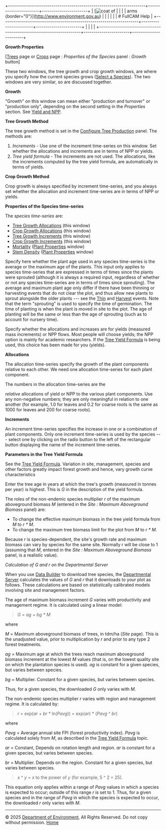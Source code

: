 +---------------------------------------------------------------------+-----------------------+-----------------------+
| [![coat of                                                          |                       | [](index.htm)         |
| arms](imgs/coa_env.png){border="0"}](http://www.environment.gov.au) |                       |                       |
|                                                                     |                       | # FullCAM Help        |
+---------------------------------------------------------------------+-----------------------+-----------------------+
|                                                                     |                       |                       |
+---------------------------------------------------------------------+-----------------------+-----------------------+

**Growth Properties**

\[[Trees](215_Trees.htm) page or [Crops](216_Crops.htm) page :
*Properties of the Species* panel : *Growth* button\]

These two windows, the tree growth and crop growth windows, are where
you specify how the current species grows ([Select a
Species](56_Select%20a%20Species.htm)). The two windows are very
similar, so are discussed together.

**Growth**

"Growth" on this window can mean either "production and turnover" or
"production only", depending on the second setting in the *Properties*
section. See [Yield and
NPP](131_Yield%20and%20Net%20Primary%20Production.htm).

**Tree Growth Method**

The tree growth method is set in the [Configure Tree
Production](108_Configure%20Tree%20Production.htm) panel. The methods
are:

1.  *Increments* - Use one of the increment time-series on this window.
    Set whether the allocations and increments are in terms of NPP or
    yields.
2.  *Tree yield formula* - The increments are not used. The allocations,
    like the increments computed by the tree yield formula, are
    automatically in terms of yields.

**Crop Growth Method**

Crop growth is always specified by increment time-series, and you always
set whether the allocation and increment time-series are in terms of NPP
or yields.

**Properties of the Species time-series**

The *species time-series* are:

- [Tree Growth Allocations](112_Tree%20Growth%20Allocations.htm) (this
  window)
- [Crop Growth Allocations](124_Crop%20Growth%20Allocations.htm) (this
  window)
- [Tree Growth Increments](110_Tree%20Growth%20Increments.htm) (this
  window)
- [Crop Growth Increments](118_Crop%20Growth%20Increments.htm) (this
  window)
- [Mortality](121_Mortality.htm) ([Plant
  Properties](43_Plant%20Properties.htm) window)
- [Stem Density](9_Stem%20Density.htm) ([Plant
  Properties](43_Plant%20Properties.htm) window)

Specify here whether the plant age used in any species time-series is
the average or the maximum age of the plants. This input only applies to
species time-series that are expressed in terms of times since the
plants were sprouted (although it is always a required input, regardless
of whether or not any species time-series are in terms of times since
sprouting). The average and maximum plant age only differ if there have
been thinning or harvesting events that do not clear the plot, and thus
allow new plants to sprout alongside the older plants --- see the
[Thin](140_Thin.htm) and [Harvest](153_Harvest.htm) events. Note that
the term "sprouting" is used to specify the time of germination. The
time of planting is when the plant is moved in site to the plot. The age
of planting will be the same or less than the age of sprouting (such as
to account for nursery time).

Specify whether the allocations and increases are for yields (measured
mass increments) or NPP flows. Most people will choose yields; the NPP
option is mainly for academic researchers. If the [Tree Yield
Formula](130_Tree%20Yield%20Formula.htm) is being used, this choice has
been made for you (yields).

**Allocations**

The allocation time-series specify the growth of the plant components
relative to each other. We need one allocation time-series for each
plant component.

The numbers in the allocation time-series are the

*relative* allocations of yield or NPP to the various plant components.
Use any non-negative numbers; they are only meaningful in relation to
one another (for example, 1.0 for leaves and 0.2 for coarse roots is the
same as 1000 for leaves and 200 for coarse roots).

**Increments**

An increment time-series specifies the increase in one or a combination
of plant components. Only one increment time-series is used by the
species --- select one by clicking on the radio button to the left of
the rectangular button displaying the name of the increment time-series.

**Parameters in the Tree Yield Formula**

See the [Tree Yield Formula](130_Tree%20Yield%20Formula.htm). Variation
in site, management, species and other factors greatly impact forest
growth and hence, vary growth curve characteristics

Enter the tree age in years at which the tree's growth (measured in
tonnes per year) is highest. This is *G* in the description of the yield
formula.

The roles of the non-endemic species multiplier *r* of the maximum
aboveground biomass *M* (entered in the *Site : Maximum Aboveground
Biomass* panel) are:

- To change the effective maximum biomass in the tree yield formula from
  *M* to *r \* M*.
- To change the maximum tree biomass limit for the plot from *M* to *r
  \* M*.

Because *r* is species-dependent, the site's growth rate and maximum
biomass can vary by species for the same site. Normally r will be close
to 1 (assuming that *M*, entered in the *Site : Maximum Aboveground
Biomass* panel, is a realistic value).

*Calculation of G and r on the Departmental Server*

When you use [Data Builder](132_Data%20Builder.htm) to download tree
species, the [Departmental Server](219_Departmental%20Server.htm)
calculates the values of *G* and *r* that it downloads to your plot as
follows. These calculations are based on statistically calibrated models
involving site and management factors.

The age of maximum biomass increment *G* varies with productivity and
management regime. It is calculated using a linear model:

> *G = ag + bg \* M*

where

*M* = Maximum aboveground biomass of trees, in tdm/ha (*Site* page).
This is the unadjusted value, prior to multiplication by *r* and prior
to any type 2 forest treatments.

*ag* = Maximum age at which the trees reach maximum aboveground biomass
increment at the lowest *M* values (that is, on the lowest quality site
on which the plantation species is used). *ag* is constant for a given
species, but varies between species.

*bg* = Multiplier. Constant for a given species, but varies between
species.

Thus, for a given species, the downloaded *G* only varies with *M*.

The non-endemic species multiplier *r* varies with region and management
regime. It is calculated by:

> *r* = exp(*ar* + *br* \* ln(*Pavg*)) = exp(*ar*) \* (*Pavg* \^ *br*)

where

*Pavg* = Average annual site FPI (forest productivity index). *Pavg* is
calculated solely from *M*, as described in the [Tree Yield
Formula](130_Tree%20Yield%20Formula.htm) topic.

*ar* = Constant, Depends on rotation length and region. *ar* is constant
for a given species, but varies between species.

*br* = Multiplier. Depends on the region. Constant for a given species,
but varies between species.

> *x* \^ *y* = *x* to the power of *y* (for example, 5 \^ 2 = 25).

This equation only applies within a range of *Pavg* values in which a
species is expected to occur; outside of this range *r* is set to 1.
Thus, for a given species and in the range of *Pavg* in which the
species is expected to occur, the downloaded *r* only varies with *M*.

------------------------------------------------------------------------

© 2025 [Department of
Environment](http://www.environment.gov.au "Department of Environment"),
All Rights Reserved. Do not copy without permission.
[Home](index.htm "help index")
